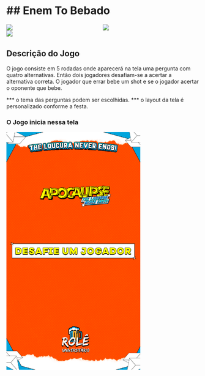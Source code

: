 <h1>## Enem To Bebado</h1>
<div style="display: flex"><img src="ttps://github.com/gabhilles/game-universitario-/blob/main/Layout/292912483_450037240464410_2605984950743523579_n.jpg" width="350"/><img src="ttps://github.com/gabhilles/game-universitario-/blob/main/Layout/292912483_450037240464410_2605984950743523579_n.jpg" width="350"/></div>
<img src="ttps://github.com/gabhilles/game-universitario-/blob/main/Layout/292912483_450037240464410_2605984950743523579_n.jpg" width="350"/>

## Descrição do Jogo
O jogo consiste em 5 rodadas onde aparecerá na tela uma pergunta com quatro alternativas. 
Então dois jogadores desafiam-se a acertar a alternativa correta.
O jogador que errar bebe um shot e se o jogador acertar o oponente que bebe. 

*** o tema das perguntas podem ser escolhidas.
*** o layout da tela é personalizado conforme a festa.

<h3> O Jogo inicia nessa tela </h3>
<img src="https://github.com/gabhilles/game-universitario-/blob/main/Layout/DESAFIE-UM-JOGADOR.png" width="350"/>
